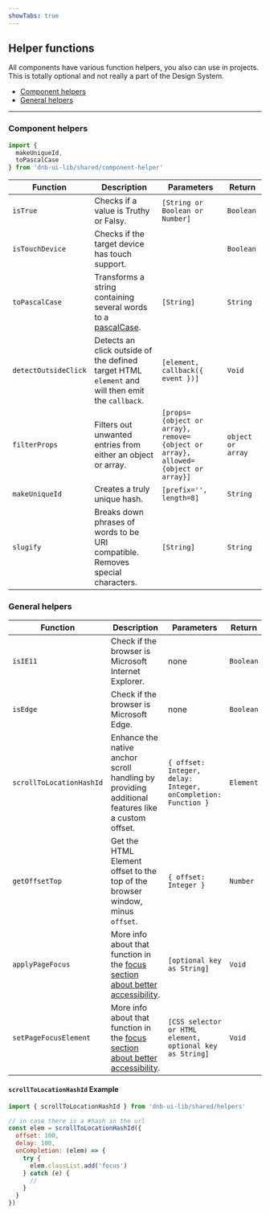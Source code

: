 ```yaml
---
showTabs: true
---
```


## Helper functions

All components have various function helpers, you also can use in projects. This is totally optional and not really a part of the Design System.

- [Component helpers](#component-helpers)
- [General helpers](#general-helpers)

---

### Component helpers

```js
import {
  makeUniqueId,
  toPascalCase
} from 'dnb-ui-lib/shared/component-helper'
```

| Function             | Description                                                                                      | Parameters                                                                       | Return            |
| -------------------- | ------------------------------------------------------------------------------------------------ | -------------------------------------------------------------------------------- | ----------------- |
| `isTrue`             | Checks if a value is Truthy or Falsy.                                                            | `[String or Boolean or Number]`                                                  | `Boolean`         |
| `isTouchDevice`      | Checks if the target device has touch support.                                                   |                                                                                  | `Boolean`         |
| `toPascalCase`       | Transforms a string containing several words to a [pascalCase](!/uilib/development/naming).      | `[String]`                                                                       | `String`          |
| `detectOutsideClick` | Detects an click outside of the defined target HTML `element` and will then emit the `callback`. | `[element, callback({ event })]`                                                 | `Void`            |
| `filterProps`        | Filters out unwanted entries from either an object or array.                                     | `[props={object or array}, remove={object or array}, allowed={object or array}]` | `object or array` |
| `makeUniqueId`       | Creates a truly unique hash.                                                                     | `[prefix='', length=8]`                                                          | `String`          |
| `slugify`            | Breaks down phrases of words to be URI compatible. Removes special characters.                   | `[String]`                                                                       | `String`          |

### General helpers

| Function                 | Description                                                                                                                     | Parameters                                                    | Return    |
| ------------------------ | ------------------------------------------------------------------------------------------------------------------------------- | ------------------------------------------------------------- | --------- |
| `isIE11`                 | Check if the browser is Microsoft Internet Explorer.                                                                            | none                                                          | `Boolean` |
| `isEdge`                 | Check if the browser is Microsoft Edge.                                                                                         | none                                                          | `Boolean` |
| `scrollToLocationHashId` | Enhance the native anchor scroll handling by providing additional features like a custom offset.                                | `{ offset: Integer, delay: Integer, onCompletion: Function }` | `Element` |
| `getOffsetTop`           | Get the HTML Element offset to the top of the browser window, minus `offset`.                                                   | `{ offset: Integer }`                                         | `Number`  |
| `applyPageFocus`         | More info about that function in the [focus section about better accessibility](/uilib/usage/accessibility/focus#focus-helper). | `[optional key as String]`                                    | `Void`    |
| `setPageFocusElement`    | More info about that function in the [focus section about better accessibility](/uilib/usage/accessibility/focus#focus-helper). | `[CSS selector or HTML element, optional key as String]`      | `Void`    |

#### `scrollToLocationHashId` Example

```js
import { scrollToLocationHashId } from 'dnb-ui-lib/shared/helpers'

// in case there is a #hash in the url
const elem = scrollToLocationHashId({
  offset: 100,
  delay: 100,
  onCompletion: (elem) => {
    try {
      elem.classList.add('focus')
    } catch (e) {
      //
    }
  }
})
```
